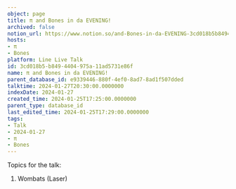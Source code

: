 ```yaml
---
object: page
title: π and Bones in da EVENING!
archived: false
notion_url: https://www.notion.so/and-Bones-in-da-EVENING-3cd018b5b8494404975a11ad5731e86f
hosts:
- π
- Bones
platform: Line Live Talk
id: 3cd018b5-b849-4404-975a-11ad5731e86f
name: π and Bones in da EVENING!
parent_database_id: e9339446-880f-4ef0-8ad7-8ad1f507dded
talktime: 2024-01-27T20:30:00.0000000
indexDate: 2024-01-27
created_time: 2024-01-25T17:25:00.0000000
parent_type: database_id
last_edited_time: 2024-01-25T17:29:00.0000000
tags:
- Talk
- 2024-01-27
- π
- Bones
---
```


Topics for the talk:
1. Wombats (Laser)

























